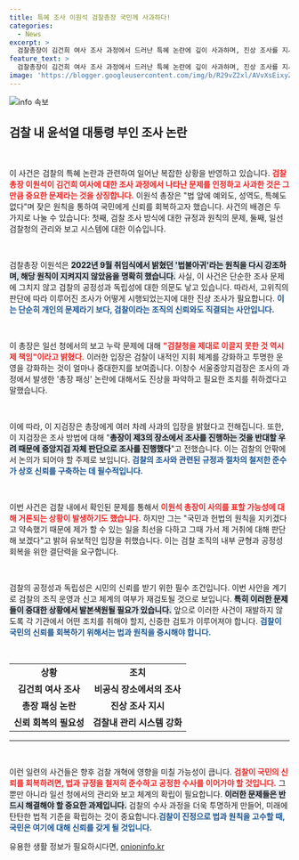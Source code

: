 ```yaml
---
title: 특혜 조사 이원석 검찰총장 국민께 사과하다!
categories:
  - News
excerpt: >
  검찰총장이 김건희 여사 조사 과정에서 드러난 특혜 논란에 깊이 사과하며, 진상 조사를 지시했습니다. 총장 패싱과 관련한 논란은 계속되고 있으며, 그의 거취에 대한 우려도 커지고 있습니다.
feature_text: >
  검찰총장이 김건희 여사 조사 과정에서 드러난 특혜 논란에 깊이 사과하며, 진상 조사를 지시했습니다. 총장 패싱과 관련한 논란은 계속되고 있으며, 그의 거취에 대한 우려도 커지고 있습니다.
image: 'https://blogger.googleusercontent.com/img/b/R29vZ2xl/AVvXsEixyZcFfHzMRdzZMjFBmAUKJYCLCGyLL1o632UiGVXcaFdKo_bkvkuCioo0uUKlGfBVcT3P84aROyZIXSBEx3Aw5nCQ3pTgDom1WDC4m8eifvWiAmWEEVb4x6G_l8C0QH225ldMjyaFvpxGEBGNO37VmDTDMHGhJPq73UglMfDca1-0aw/s1600/blogspot.png'
---
```


<p><img src="https://blogger.googleusercontent.com/img/b/R29vZ2xl/AVvXsEixyZcFfHzMRdzZMjFBmAUKJYCLCGyLL1o632UiGVXcaFdKo_bkvkuCioo0uUKlGfBVcT3P84aROyZIXSBEx3Aw5nCQ3pTgDom1WDC4m8eifvWiAmWEEVb4x6G_l8C0QH225ldMjyaFvpxGEBGNO37VmDTDMHGhJPq73UglMfDca1-0aw/s1600/blogspot.png" alt="info 속보" /></p>

<h2>검찰 내 윤석열 대통령 부인 조사 논란</h2>

<p data-ke-size="size16">&nbsp;</p>

<p>이 사건은 검찰의 특혜 논란과 관련하여 일어난 복잡한 상황을 반영하고 있습니다. <b><span style="color: #ee2323;">검찰총장 이원석이 김건희 여사에 대한 조사 과정에서 나타난 문제를 인정하고 사과한 것은 그만큼 중요한 문제라는 것을 상징합니다.</span></b> 이원석 총장은 "법 앞에 예외도, 성역도, 특혜도 없다"며 잦은 원칙을 통하여 국민에게 신뢰를 회복하고자 했습니다. 사건의 배경은 두 가지로 나눌 수 있습니다: 첫째, 검찰 조사 방식에 대한 규정과 원칙의 문제, 둘째, 일선 검찰청의 관리와 보고 시스템에 대한 이슈입니다.</p>

<p data-ke-size="size16">&nbsp;</p>

<p>검찰총장 이원석은 <b><span style="background-color: #21538527;">2022년 9월 취임식에서 밝혔던 '법불아귀'라는 원칙을 다시 강조하며, 해당 원칙이 지켜지지 않았음을 명확히 했습니다.</span></b> 사실, 이 사건은 단순한 조사 문제에 그치지 않고 검찰의 공정성과 독립성에 대한 의문도 낳고 있습니다. 따라서, 고위직의 판단에 따라 이루어진 조사가 어떻게 시행되었는지에 대한 진상 조사가 필요합니다. <b><span style="color: #1a5490;">이는 단순히 개인의 문제라기 보다, 검찰이라는 조직의 신뢰와도 직결되는 사안입니다.</span></b></p>

<p data-ke-size="size16">&nbsp;</p>

<p>이 총장은 일선 청에서의 보고 누락 문제에 대해 <b><span style="color: #ee2323;">"검찰청을 제대로 이끌지 못한 것 역시 제 책임"이라고 밝혔다.</span></b> 이러한 입장은 검찰이 내적인 지휘 체계를 강화하고 투명한 운영을 강화하는 것이 얼마나 중대한지를 보여줍니다. 이창수 서울중앙지검장은 조사의 과정에서 발생한 '총장 패싱' 논란에 대해서도 진상을 파악하고 필요한 조치를 취하겠다고 말했습니다.</p>

<p data-ke-size="size16">&nbsp;</p>

<p>이에 따라, 이 지검장은 총장에게 여러 차례 사과의 입장을 밝혔다고 전해집니다. 또한, 이 지검장은 조사 방법에 대해 "<b><span style="background-color: #21538527;">총장이 제3의 장소에서 조사를 진행하는 것을 반대할 우려 때문에 중앙지검 자체 판단으로 조사를 진행했다</span></b>"고 전했습니다. 이는 검찰의 안팎에서 논의가 되어야 할 주제로 보입니다. <b><span style="color: #1a5490;">검찰의 조사와 관련된 규정과 절차의 철저한 준수가 상호 신뢰를 구축하는 데 필수적입니다.</span></b></p>

<p data-ke-size="size16">&nbsp;</p>

<p>이번 사건은 검찰 내에서 확인된 문제를 통해서 <b><span style="color: #ee2323;">이원석 총장이 사의를 표할 가능성에 대해 거론되는 상황이 발생하기도 했습니다.</span></b> 하지만 그는 "국민과 헌법의 원칙을 지키겠다고 약속했기 때문에 제가 할 수 있는 일을 최선을 다하고 그때 가서 제 거취에 대해 판단해 보겠다"고 밝혀 유보적인 입장을 취했습니다. 이는 검찰 조직의 내부 균형과 공정성 회복을 위한 결단력을 요구합니다.</p>

<p data-ke-size="size16">&nbsp;</p>

<p>검찰의 공정성과 독립성은 시민의 신뢰를 받기 위한 필수 조건입니다. 이번 사안을 계기로 검찰의 조직 운영과 신고 체계의 여부가 재검토될 것으로 보입니다. <b><span style="background-color: #21538527;">특히 이러한 문제들이 중대한 상황에서 발본색원될 필요가 있습니다.</span></b> 앞으로 이러한 사건이 재발하지 않도록 각 기관에서 어떤 조치를 취해야 할지, 신중한 검토가 이루어져야 합니다. <b><span style="color: #1a5490;">검찰이 국민의 신뢰를 회복하기 위해서는 법과 원칙을 중시해야 합니다.</span></b></p>

<p data-ke-size="size16">&nbsp;</p>

<table>
  <tr>
    <td style="text-align: center; height: 17px;"><b>상황</b></td>
    <td style="text-align: center; height: 17px;"><b>조치</b></td>
  </tr>
  <tr>
    <td style="text-align: center; height: 17px;"><b>김건희 여사 조사</b></td>
    <td style="text-align: center; height: 17px;"><b>비공식 장소에서의 조사</b></td>
  </tr>
  <tr>
    <td style="text-align: center; height: 17px;"><b>총장 패싱 논란</b></td>
    <td style="text-align: center; height: 17px;"><b>진상 조사 지시</b></td>
  </tr>
  <tr>
    <td style="text-align: center; height: 17px;"><b>신뢰 회복의 필요성</b></td>
    <td style="text-align: center; height: 17px;"><b>검찰내 관리 시스템 강화</b></td>
  </tr>
</table>

<hr/>

<p data-ke-size="size16">&nbsp;</p>

<p>이런 일련의 사건들은 향후 검찰 개혁에 영향을 미칠 가능성이 큽니다. <b><span style="color: #ee2323;">검찰이 국민의 신뢰를 회복하려면, 법과 규정을 철저히 준수하고 공정한 수사를 이어가야 할 것입니다.</span></b> 그뿐만 아니라 일선 청에서의 관리와 보고 체계의 확립이 필요합니다. <b><span style="background-color: #21538527;">이러한 문제들은 반드시 해결해야 할 중요한 과제입니다.</span></b> 검찰의 수사 과정을 더욱 투명하게 만들어, 미래에 탄탄한 법적 기준을 확립하는 것이 중요합니다.<b><span style="color: #1a5490;">검찰이 진정으로 법과 원칙을 고수할 때, 국민은 여기에 대해 신뢰를 갖게 될 것입니다.</span></b></p>
유용한 생활 정보가 필요하시다면, <a href="https://onioninfo.kr" rel="dofollow">onioninfo.kr</a>


